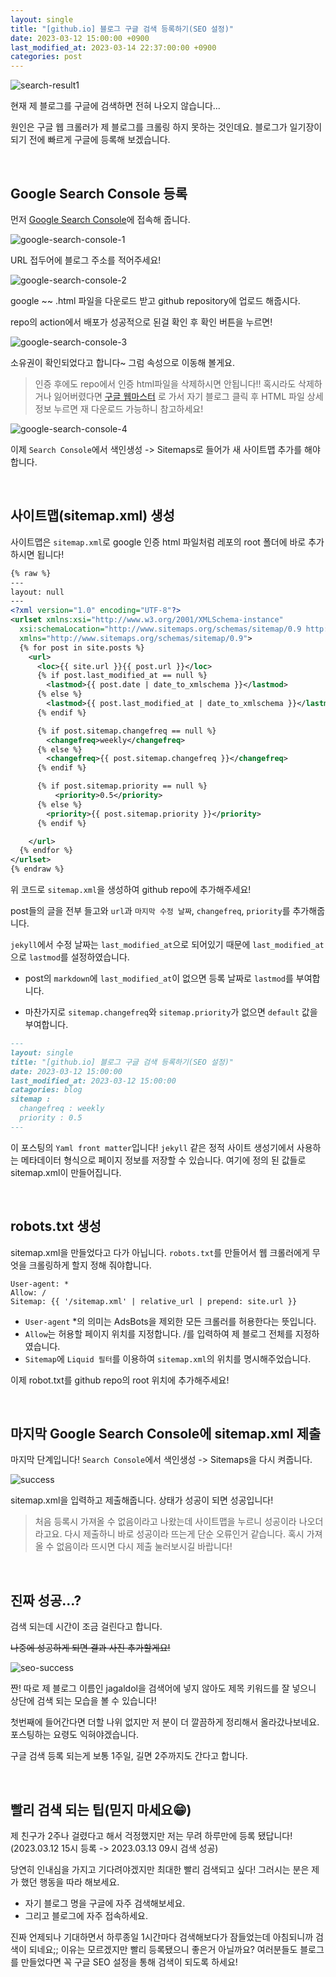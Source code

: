 ```yaml
---
layout: single
title: "[github.io] 블로그 구글 검색 등록하기(SEO 설정)"
date: 2023-03-12 15:00:00 +0900
last_modified_at: 2023-03-14 22:37:00:00 +0900
categories: post
---
```

![search-result1](/assets/images/2023-03-12/search-result1.png)

현재 제 블로그를 구글에 검색하면 전혀 나오지 않습니다\...

원인은 구글 웹 크롤러가 제 블로그를 크롤링 하지 못하는 것인데요. 블로그가 일기장이 되기 전에 빠르게 구글에 등록해 보겠습니다.

<br/>

## Google Search Console 등록
먼저 [Google Search Console](https://search.google.com/search-console)에 접속해 줍니다. 

![google-search-console-1](/assets/images/2023-03-12/google-search-console-1.png)

URL 접두어에 블로그 주소를 적어주세요!

![google-search-console-2](/assets/images/2023-03-12/google-search-console-2.png)

google ~~ .html 파일을 다운로드 받고 github repository에 업로드 해줍시다.

repo의 action에서 배포가 성공적으로 된걸 확인 후 확인 버튼을 누르면!

![google-search-console-3](/assets/images/2023-03-12/google-search-console-3.png)

소유권이 확인되었다고 합니다~ 그럼 속성으로 이동해 볼게요.

> 인증 후에도 repo에서 인증 html파일을 삭제하시면 안됩니다!!
혹시라도 삭제하거나 잃어버렸다면 [구글 웹마스터](https://www.google.com/webmasters/verification) 로 가서 자기 블로그 클릭 후 HTML 파일 상세정보 누르면 재 다운로드 가능하니 참고하세요!

![google-search-console-4](/assets/images/2023-03-12/google-search-console-4.png)

이제 `Search Console`에서 색인생성 -> Sitemaps로 들어가 새 사이트맵 추가를 해야합니다.

<br/>

## 사이트맵(sitemap.xml) 생성
사이트맵은 `sitemap.xml`로 google 인증 html 파일처럼 레포의 root 폴더에 바로 추가하시면 됩니다!

```xml
{% raw %}
---
layout: null
---
<?xml version="1.0" encoding="UTF-8"?>
<urlset xmlns:xsi="http://www.w3.org/2001/XMLSchema-instance"
  xsi:schemaLocation="http://www.sitemaps.org/schemas/sitemap/0.9 http://www.sitemaps.org/schemas/sitemap/0.9/sitemap.xsd"
  xmlns="http://www.sitemaps.org/schemas/sitemap/0.9">
  {% for post in site.posts %}
    <url>
      <loc>{{ site.url }}{{ post.url }}</loc>
      {% if post.last_modified_at == null %}
        <lastmod>{{ post.date | date_to_xmlschema }}</lastmod>
      {% else %}
        <lastmod>{{ post.last_modified_at | date_to_xmlschema }}</lastmod>
      {% endif %}

      {% if post.sitemap.changefreq == null %}
        <changefreq>weekly</changefreq>
      {% else %}
        <changefreq>{{ post.sitemap.changefreq }}</changefreq>
      {% endif %}

      {% if post.sitemap.priority == null %}
          <priority>0.5</priority>
      {% else %}
        <priority>{{ post.sitemap.priority }}</priority>
      {% endif %}

    </url>
  {% endfor %}
</urlset>
{% endraw %}
```

위 코드로 `sitemap.xml`을 생성하여 github repo에 추가해주세요!

post들의 글을 전부 들고와 `url`과 `마지막 수정 날짜`, `changefreq`, `priority`를 추가해줍니다.

`jekyll`에서 수정 날짜는 `last_modified_at`으로 되어있기 때문에 `last_modified_at`으로 `lastmod`를 설정하였습니다.

* post의 `markdown`에 `last_modified_at`이 없으면 등록 날짜로 `lastmod`를 부여합니다.

* 마찬가지로 `sitemap.changefreq`와 `sitemap.priority`가 없으면 `default` 값을 부여합니다.

```md
---
layout: single
title: "[github.io] 블로그 구글 검색 등록하기(SEO 설정)"
date: 2023-03-12 15:00:00
last_modified_at: 2023-03-12 15:00:00
catagories: blog
sitemap :
  changefreq : weekly
  priority : 0.5
---
```
이 포스팅의 `Yaml front matter`입니다! `jekyll` 같은 정적 사이트 생성기에서 사용하는 메타데이터 형식으로 페이지 정보를 저장할 수 있습니다. 여기에 정의 된 값들로  sitemap.xml이 만들어집니다.

<br/>

## robots.txt 생성
sitemap.xml을 만들었다고 다가 아닙니다. `robots.txt`를 만들어서 웹 크롤러에게 무엇을 크롤링하게 할지 정해 줘야합니다.

```
User-agent: *
Allow: /
Sitemap: {{ '/sitemap.xml' | relative_url | prepend: site.url }}
```

* `User-agent` *의 의미는 AdsBots을 제외한 모든 크롤러를 허용한다는 뜻입니다.
* `Allow`는 허용할 페이지 위치를 지정합니다. /를 입력하여 제 블로그 전체를 지정하였습니다.
* `Sitemap`에 `Liquid 필터`를 이용하여 `sitemap.xml`의 위치를 명시해주었습니다.

이제 robot.txt를 github repo의 root 위치에 추가해주세요!

<br/>

## 마지막 Google Search Console에 sitemap.xml 제출
마지막 단계입니다! `Search Console`에서 색인생성 -> Sitemaps을 다시 켜줍니다.

![success](/assets/images/2023-03-12/success.png)

sitemap.xml을 입력하고 제출해줍니다. 상태가 성공이 되면 성공입니다!

> 처음 등록시 가져올 수 없음이라고 나왔는데 사이트맵을 누르니 성공이라 나오더라고요. 다시 제출하니 바로 성공이라 뜨는게 단순 오류인거 같습니다.
혹시 가져올 수 없음이라 뜨시면 다시 제출 눌러보시길 바랍니다!

<br/>

## 진짜 성공\...?
검색 되는데 시간이 조금 걸린다고 합니다.

~~나중에 성공하게 되면 결과 사진 추가할게요!~~

![seo-success](/assets/images/2023-03-12/seo-success.png)

짠! 따로 제 블로그 이름인 jagaldol을 검색어에 넣지 않아도 제목 키워드를 잘 넣으니 상단에 검색 되는 모습을 볼 수 있습니다!

첫번째에 들어간다면 더할 나위 없지만 저 분이 더 깔끔하게 정리해서 올라갔나보네요. 포스팅하는 요령도 익혀야겠습니다.

구글 검색 등록 되는게 보통 1주일, 길면 2주까지도 간다고 합니다.

<br/>

## 빨리 검색 되는 팁(믿지 마세요😁)
제 친구가 2주나 걸렸다고 해서 걱정했지만 저는 무려 하루만에 등록 됐답니다! (2023.03.12 15시 등록 -> 2023.03.13 09시 검색 성공)

당연히 인내심을 가지고 기다려야겠지만 최대한 빨리 검색되고 싶다! 그러시는 분은 제가 했던 행동을 따라 해보세요.
* 자기 블로그 명을 구글에 자주 검색해보세요.
* 그리고 블로그에 자주 접속하세요.

진짜 언제되나 기대하면서 하루종일 1시간마다 검색해보다가 잠들었는데 아침되니까 검색이 되네요;; 이유는 모르겠지만 빨리 등록됐으니 좋은거 아닐까요? 여러분들도 블로그를 만들었다면 꼭 구글 SEO 설정을 통해 검색이 되도록 하세요!